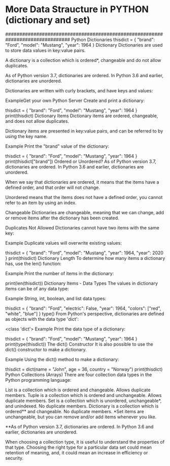 # More Data Straucture in PYTHON (dictionary and set)
###############################################################################
Python Dictionaries
thisdict = {
  "brand": "Ford",
  "model": "Mustang",
  "year": 1964
}
Dictionary
Dictionaries are used to store data values in key:value pairs.

A dictionary is a collection which is ordered*, changeable and do not allow duplicates.

As of Python version 3.7, dictionaries are ordered. In Python 3.6 and earlier, dictionaries are unordered.

Dictionaries are written with curly brackets, and have keys and values:

ExampleGet your own Python Server
Create and print a dictionary:

thisdict = {
  "brand": "Ford",
  "model": "Mustang",
  "year": 1964
}
print(thisdict)
Dictionary Items
Dictionary items are ordered, changeable, and does not allow duplicates.

Dictionary items are presented in key:value pairs, and can be referred to by using the key name.

Example
Print the "brand" value of the dictionary:

thisdict = {
  "brand": "Ford",
  "model": "Mustang",
  "year": 1964
}
print(thisdict["brand"])
Ordered or Unordered?
As of Python version 3.7, dictionaries are ordered. In Python 3.6 and earlier, dictionaries are unordered.

When we say that dictionaries are ordered, it means that the items have a defined order, and that order will not change.

Unordered means that the items does not have a defined order, you cannot refer to an item by using an index.

Changeable
Dictionaries are changeable, meaning that we can change, add or remove items after the dictionary has been created.

Duplicates Not Allowed
Dictionaries cannot have two items with the same key:

Example
Duplicate values will overwrite existing values:

thisdict = {
  "brand": "Ford",
  "model": "Mustang",
  "year": 1964,
  "year": 2020
}
print(thisdict)
Dictionary Length
To determine how many items a dictionary has, use the len() function:

Example
Print the number of items in the dictionary:

print(len(thisdict))
Dictionary Items - Data Types
The values in dictionary items can be of any data type:

Example
String, int, boolean, and list data types:

thisdict = {
  "brand": "Ford",
  "electric": False,
  "year": 1964,
  "colors": ["red", "white", "blue"]
}
type()
From Python's perspective, dictionaries are defined as objects with the data type 'dict':

<class 'dict'>
Example
Print the data type of a dictionary:

thisdict = {
  "brand": "Ford",
  "model": "Mustang",
  "year": 1964
}
print(type(thisdict))
The dict() Constructor
It is also possible to use the dict() constructor to make a dictionary.

Example
Using the dict() method to make a dictionary:

thisdict = dict(name = "John", age = 36, country = "Norway")
print(thisdict)
Python Collections (Arrays)
There are four collection data types in the Python programming language:

List is a collection which is ordered and changeable. Allows duplicate members.
Tuple is a collection which is ordered and unchangeable. Allows duplicate members.
Set is a collection which is unordered, unchangeable*, and unindexed. No duplicate members.
Dictionary is a collection which is ordered** and changeable. No duplicate members.
*Set items are unchangeable, but you can remove and/or add items whenever you like.

**As of Python version 3.7, dictionaries are ordered. In Python 3.6 and earlier, dictionaries are unordered.

When choosing a collection type, it is useful to understand the properties of that type. Choosing the right type for a particular data set could mean retention of meaning, and, it could mean an increase in efficiency or security.